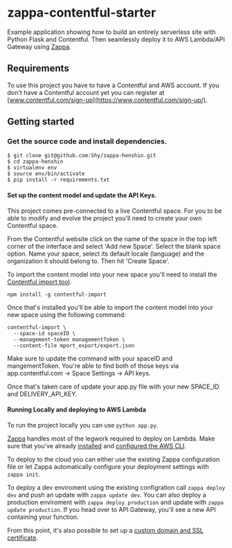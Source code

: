 # zappa-contentful-starter

Example application showing how to build an entirely serverless site with Python Flask and Contentful. Then seamlessly deploy it to AWS Lambda/API Gateway using [Zappa](https://github.com/Miserlou/Zappa).

## Requirements

To use this project you have to have a Contentful and AWS account. If you don't have a Contentful account yet you can register at [www.contentful.com/sign-up](https://www.contentful.com/sign-up/).

## Getting started

### Get the source code and install dependencies.

```
$ git clone git@github.com:Shy/zappa-henshin.git
$ cd zappa-henshin
$ virtualenv env
$ source env/bin/activate
$ pip install -r requirements.txt
```

#### Set up the content model and update the API Keys.

This project comes pre-connected to a live Contentful space. For you to be able to modify and evolve the project you'll need to create your own Contentful space.

From the Contentful website click on the name of the space in the top left corner of the interface and select 'Add new Space'. Select the blank space option. Name your space, select its default locale (language) and the organization it should belong to. Then hit 'Create Space'.

To import the content model into your new space you'll need to install the [Contentful import tool](https://github.com/contentful/contentful-import).

```
npm install -g contentful-import
```

Once that's installed you'll be able to import the content model into your new space using the following command:

```
contentful-import \
  --space-id spaceID \
  --management-token managementToken \
  --content-file mport_export/export.json
  ```

Make sure to update the command with your spaceID and mangementToken. You're able to find both of those keys via app.contentful.com -> Space Settings -> API keys.

Once that's taken care of update your app.py file with your new SPACE_ID and DELIVERY_API_KEY.

#### Running Locally and deploying to AWS Lambda

To run the project locally you can use `python app.py`.

[Zappa](https://github.com/Miserlou/Zappa) handles most of the legwork required to deploy on Lambda. Make sure that you've already [installed](https://docs.aws.amazon.com/cli/latest/userguide/installing.html) and [configured the AWS CLI](https://docs.aws.amazon.com/cli/latest/userguide/cli-chap-getting-started.html#cli-quick-configuration).

To deploy to the cloud you can either use the existing Zappa configuration file or let Zappa automatically configure your deployment settings with `zappa init`.

To deploy a dev enviroment using the existing configration call `zappa deploy dev` and push an update with `zappa update dev`. You can also deploy a production enviroment with `zappa deploy production` and update with `zappa update production`. If you head over to API Gateway, you'll see a new API containing your function.

From this point, it's also possible to set up a [custom domain and SSL certificate](https://docs.aws.amazon.com/apigateway/latest/developerguide/how-to-custom-domains.html).
